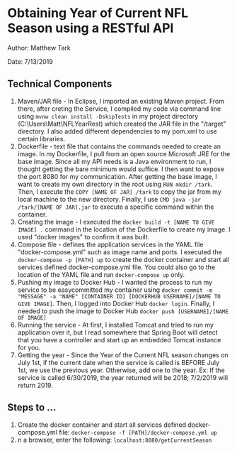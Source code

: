 # Obtaining Year of Current NFL Season using a RESTful API

Author: Matthew Tark

Date: 7/13/2019

## Technical Components
1. Maven/JAR file - In Eclipse, I imported an existing Maven project. From there, after creting the Service, I compiled my code via command line using ``mvnw clean install -DskipTests`` in my project directory (C:\Users\Matt\NFLYearRest) which created the JAR file in the "/target" directory. I also added different dependencies to my pom.xml to use certain libraries.
2. Dockerfile - text file that contains the commands needed to create an image. In my Dockerfile, I pull from an open source Microsoft JRE for the base image. Since all my API needs is a Java environment to run, I thought getting the bare minimum would suffice. I then want to expose the port 8080 for my communication. After getting the base image, I want to create my own directory in the root using ``RUN mkdir /tark``. Then, I execute the ``COPY [NAME OF JAR] /tark`` to copy the jar from my local machine to the new directory. Finally, I use ``CMD java -jar /tark/[NAME OF JAR].jar`` to execute a specific command within the container. 
3. Creating the image - I executed the ``docker build -t [NAME TO GIVE IMAGE] .`` command in the location of the Dockerfile to create my image. I used "docker images" to confirm it was built.
4. Compose file - defines the application services in the YAML file "docker-compose.yml" such as image name and ports. I executed the ``docker-compose -p [PATH] up`` to create the docker container and start all services defined docker-compose.yml file. You could also go to the location of the YAML file and run ``docker-compose up`` only.
5. Pushing my image to Docker Hub - I wanted the process to run my service to be easycommitted my container using ``docker commit -m "MESSAGE" -a "NAME" [CONTAINER ID] [DOCKERHUB USERNAME]/[NAME TO GIVE IMAGE]``. Then, I logged into Docker Hub ``docker login``. Finally, I needed to push the image to Docker Hub ``docker push [USERNAME]/[NAME OF IMAGE]``
6. Running the service - At first, I installed Tomcat and tried to run my application over it, but I read somewhere that Spring Boot will detect that you have a controller and start up an embedded Tomcat instance for you.
7. Getting the year - Since the Year of the Current NFL season changes on July 1st, if the current date when the service is called is BEFORE July 1st, we use the previous year. Otherwise, add one to the year. Ex: If the service is called 6/30/2019, the year returned will be 2018; 7/2/2019 will return 2019.


## Steps to ...
1. Create the docker container and start all services defined docker-compose.yml file: ``docker-compose -f [PATH]/docker-compose.yml up``
2. n a browser, enter the following: ``localhost:8080/getCurrentSeason``
